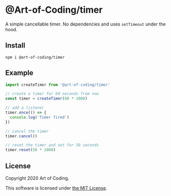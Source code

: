 # @Art-of-Coding/timer

A simple cancellable timer.
No dependencies and uses `setTimeout` under the hood.

## Install

```
npm i @art-of-coding/timer
```

## Example

```ts
import createTimer from '@art-of-coding/timer'

// create a timer for 60 seconds from now
const timer = createTimer(60 * 1000)

// add a listener
timer.once(() => {
  console.log('Timer fired')
})

// cancel the timer
timer.cancel()

// reset the timer and set for 50 seconds
timer.reset(50 * 1000)
```

## License

Copyright 2020 Art of Coding.

This software is licensed under [the MIT License](LICENSE).
